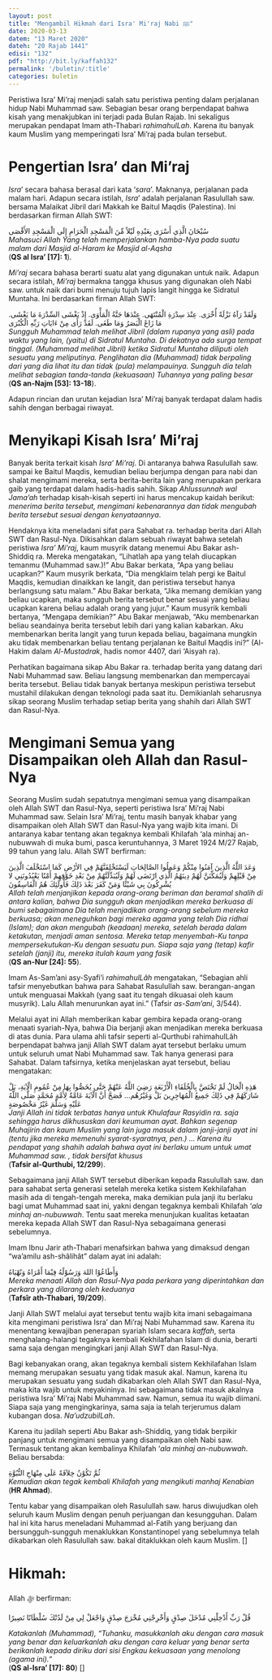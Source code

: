 ```yaml
---
layout: post
title: "Mengambil Hikmah dari Isra' Mi'raj Nabi ﷺ"
date: 2020-03-13
datem: "13 Maret 2020"
dateh: "20 Rajab 1441"
edisi: "132"
pdf: "http://bit.ly/kaffah132"
permalink: '/buletin/:title'
categories: buletin
---
```


Peristiwa Isra’ Mi’raj menjadi salah satu peristiwa penting dalam perjalanan hidup Nabi Muhammad saw. Sebagian besar orang berpendapat bahwa kisah yang menakjubkan ini terjadi pada Bulan Rajab. Ini sekaligus merupakan pendapat Imam ath-Thabari *rahimahulLah*. Karena itu banyak kaum Muslim yang memperingati Isra’ Mi’raj pada bulan tersebut.

# Pengertian Isra’ dan Mi’raj

*Isra*’ secara bahasa berasal dari kata ‘*sara*’. Maknanya, perjalanan pada malam hari. Adapun secara istilah, *Isra*’ adalah perjalanan Rasulullah saw. bersama Malaikat Jibril dari Makkah ke Baitul Maqdis (Palestina). Ini berdasarkan firman Allah SWT:

<div class="text-right-arabic">
سُبْحَانَ الَّذِي أَسْرَى بِعَبْدِهِ لَيْلاً مِّنَ الْمَسْجِدِ الْحَرَامِ إِلَى الْمَسْجِدِ الأَقْصَى
</div>

<div class="text-right-arti">
<i>Mahasuci Allah Yang telah memperjalankan hamba-Nya pada suatu malam dari Masjid al-Haram ke Masjid al-Aqsha</i><br>
(<b>QS al Isra’ [17]: 1</b>).
</div>

*Mi’raj* secara bahasa berarti suatu alat yang digunakan untuk naik. Adapun secara istilah, *Mi’raj* bermakna tangga khusus yang digunakan oleh Nabi saw. untuk naik dari bumi menuju tujuh lapis langit hingga ke Sidratul Muntaha. Ini berdasarkan firman Allah SWT:

<div class="text-right-arabic">
وَلَقَدْ رَآهُ نَزْلَةً أُخْرَى. عِنْدَ سِدْرَةِ الْمُنْتَهَى. عِنْدَهَا جَنَّةُ الْمَأْوَى. إِذْ يَغْشَى السِّدْرَةَ مَا يَغْشَى. مَا زَاغَ الْبَصَرُ وَمَا طَغَى. لَقَدْ رَأَى مِنْ ءَايَاتِ رَبِّهِ الْكُبْرَى
</div>

<div class="text-right-arti">
<i>Sungguh Muhammad telah melihat Jibril (dalam rupanya yang asli) pada waktu yang lain, (yaitu) di Sidratul Muntaha. Di dekatnya ada surga tempat tinggal. (Muhammad melihat Jibril) ketika Sidratul Muntaha diliputi oleh sesuatu yang meliputinya. Penglihatan dia (Muhammad) tidak berpaling dari yang dia lihat itu dan tidak (pula) melampauinya. Sungguh dia telah melihat sebagian tanda-tanda (kekuasaan) Tuhannya yang paling besar</i><br>
(<b>QS an-Najm [53]: 13-18</b>).
</div>

Adapun rincian dan urutan kejadian Isra’ Mi’raj banyak terdapat dalam hadis sahih dengan berbagai riwayat.

# Menyikapi Kisah Isra’ Mi’raj

Banyak berita terkait kisah *Isra’ Mi’raj*. Di antaranya bahwa Rasulullah saw. sampai ke Baitul Maqdis, kemudian beliau berjumpa dengan para nabi dan shalat mengimami mereka, serta berita-berita lain yang merupakan perkara gaib yang terdapat dalam hadis-hadis sahih. Sikap *Ahlussunnah wal Jama’ah* terhadap kisah-kisah seperti ini harus mencakup kaidah berikut: *menerima berita tersebut, mengimani kebenarannya dan tidak mengubah berita tersebut sesuai dengan kenyataannya*.

Hendaknya kita meneladani sifat para Sahabat ra. terhadap berita dari Allah SWT dan Rasul-Nya. Dikisahkan dalam sebuah riwayat bahwa setelah peristiwa *Isra’ Mi’raj*, kaum musyrik datang menemui Abu Bakar ash-Shiddiq ra. Mereka mengatakan, “Lihatlah apa yang telah diucapkan temanmu (Muhammad saw.)!” Abu Bakar berkata, “Apa yang beliau ucapkan?” Kaum musyrik berkata, “Dia mengklaim telah pergi ke Baitul Maqdis, kemudian dinaikkan ke langit, dan peristiwa tersebut hanya berlangsung satu malam.” Abu Bakar berkata, “Jika memang demikian yang beliau ucapkan, maka sungguh berita tersebut benar sesuai yang beliau ucapkan karena beliau adalah orang yang jujur.” Kaum musyrik kembali bertanya, “Mengapa demikian?” Abu Bakar menjawab, “Aku membenarkan beliau seandainya berita tersebut lebih dari yang kalian kabarkan. Aku membenarkan berita langit yang turun kepada beliau, bagaimana mungkin aku tidak membenarkan beliau tentang perjalanan ke Baitul Maqdis ini?” (Al-Hakim dalam *Al-Mustadrak*, hadis nomor 4407, dari ‘Aisyah ra).

Perhatikan bagaimana sikap Abu Bakar ra. terhadap berita yang datang dari Nabi Muhammad saw. Beliau langsung membenarkan dan mempercayai berita tersebut. Beliau tidak banyak bertanya meskipun peristiwa tersebut mustahil dilakukan dengan teknologi pada saat itu. Demikianlah seharusnya sikap seorang Muslim terhadap setiap berita yang shahih dari Allah SWT dan Rasul-Nya.

# Mengimani Semua yang Disampaikan oleh Allah dan Rasul-Nya

Seorang Muslim sudah sepatutnya mengimani semua yang disampaikan oleh Allah SWT dan Rasul-Nya, seperti peristiwa Isra’ Mi’raj Nabi Muhammad saw. Selain Isra’ Mi’raj, tentu masih banyak khabar yang disampaikan oleh Allah SWT dan Rasul-Nya yang wajib kita imani. Di antaranya kabar tentang akan tegaknya kembali Khilafah ‘ala minhaj an-nubuwwah di muka bumi, pasca keruntuhannya, 3 Maret 1924 M/27 Rajab, 99 tahun yang lalu. Allah SWT berfirman:

<div class="text-right-arabic">
وَعَدَ اللَّهُ الَّذِينَ آمَنُوا مِنْكُمْ وَعَمِلُوا الصَّالِحَاتِ لَيَسْتَخْلِفَنَّهُمْ فِي الأرْضِ كَمَا اسْتَخْلَفَ الَّذِينَ مِنْ قَبْلِهِمْ وَلَيُمَكِّنَنَّ لَهُمْ دِينَهُمُ الَّذِي ارْتَضَى لَهُمْ وَلَيُبَدِّلَنَّهُمْ مِنْ بَعْدِ خَوْفِهِمْ أَمْنًا يَعْبُدُونَنِي لا يُشْرِكُونَ بِي شَيْئًا وَمَنْ كَفَرَ بَعْدَ ذَلِكَ فَأُولَئِكَ هُمُ الْفَاسِقُونَ
</div>

<div class="text-right-arti">
<i>Allah telah menjanjikan kepada orang-orang beriman dan beramal shalih di antara kalian, bahwa Dia sungguh akan menjadikan mereka berkuasa di bumi sebagaimana Dia telah menjadikan orang-orang sebelum mereka berkuasa; akan meneguhkan bagi mereka agama yang telah Dia ridhai (Islam); dan akan mengubah (keadaan) mereka, setelah berada dalam ketakutan, menjadi aman sentosa. Mereka tetap menyembah-Ku tanpa mempersekutukan-Ku dengan sesuatu pun. Siapa saja yang (tetap) kafir setelah (janji) itu, mereka itulah kaum yang fasik</i><br>
(<b>QS an-Nur [24]: 55</b>).
</div>

Imam As-Sam’ani asy-Syafi’i *rahimahulLâh* mengatakan, “Sebagian ahli tafsir menyebutkan bahwa para Sahabat Rasulullah saw. berangan-angan untuk menguasai Makkah (yang saat itu tengah dikuasai oleh kaum musyrik). Lalu Allah menurunkan ayat ini.” (Tafsir *as-Sam’ani*, 3/544).

Melalui ayat ini Allah memberikan kabar gembira kepada orang-orang menaati syariah-Nya, bahwa Dia berjanji akan menjadikan mereka berkuasa di atas dunia. Para ulama ahli tafsir seperti al-Qurthubi rahimahulLâh berpendapat bahwa janji Allah SWT dalam ayat tersebut berlaku umum untuk seluruh umat Nabi Muhammad saw. Tak hanya generasi para Sahabat. Dalam tafsirnya, ketika menjelaskan ayat tersebut, beliau mengatakan:

<div class="text-right-arabic">
هَذِهِ الْحَالُ لَمْ تَخْتَصَّ بِالْخُلَفَاءِ الْأَرْبَعَةِ رَضِيَ اللَّهُ عَنْهُمْ حَتَّى يُخَصُّوا بِهَا مِنْ عُمُومِ الْآيَةِ، بَلْ شَارَكَهُمْ فِي ذَلِكَ جَمِيعُ الْمُهَاجِرِينَ بَلْ وَغَيْرُهُم… فَصَحَّ أَنَّ الْآيَةَ عَامَّةٌ لِأُمَّةِ مُحَمَّدٍ صَلَّى اللَّهُ عَلَيْهِ وَسَلَّمَ غَيْرُ مَخْصُوصَةٍ
</div>

<div class="text-right-arti">
<i>Janji Allah ini tidak terbatas hanya untuk Khulafaur Rasyidin ra. saja sehingga harus dikhususkan dari keumuman ayat. Bahkan segenap Muhajirin dan kaum Muslim yang lain juga masuk dalam janji-janji ayat ini (tentu jika mereka memenuhi syarat-syaratnya, pen.) … Karena itu pendapat yang shahih adalah bahwa ayat ini berlaku umum untuk umat Muhammad saw. , tidak bersifat khusus</i><br>
(<b>Tafsir al-Qurthubi, 12/299</b>).
</div>

Sebagaimana janji Allah SWT tersebut diberikan kepada Rasulullah saw. dan para sahabat serta generasi setelah mereka ketika sistem Kekhilafahan masih ada di tengah-tengah mereka, maka demikian pula janji itu berlaku bagi umat Muhammad saat ini, yakni dengan tegaknya kembali Khilafah ‘*ala minhaj an-nubuwwah*. Tentu saat mereka menunjukan kualitas ketaatan mereka kepada Allah SWT dan Rasul-Nya sebagaimana generasi sebelumnya.

Imam Ibnu Jarir ath-Thabari menafsirkan bahwa yang dimaksud dengan “wa’amilu ash-shâlihât” dalam ayat ini adalah:

<div class="text-right-arabic">
وَأَطَاعُوْا اللهَ وَرَسُوْلًهُ فِيْمَا أَمْرَاهُ وَنًهْيَاهُ
</div>

<div class="text-right-arti">
<i>Mereka menaati Allah dan Rasul-Nya pada perkara yang diperintahkan dan perkara yang dilarang oleh keduanya</i><br>
(<b>Tafsîr ath-Thabari, 19/209</b>).
</div>

Janji Allah SWT melalui ayat tersebut tentu wajib kita imani sebagaimana kita mengimani peristiwa Isra’ dan Mi’raj Nabi Muhammad saw. Karena itu menentang kewajiban penerapan syariah Islam secara *kaffah*, serta menghalang-halangi tegaknya kembali Kekhilafahan Islam di dunia, berarti sama saja dengan mengingkari janji Allah SWT dan Rasul-Nya.

Bagi kebanyakan orang, akan tegaknya kembali sistem Kekhilafahan Islam memang merupakan sesuatu yang tidak masuk akal. Namun, karena itu merupakan sesuatu yang sudah dikabarkan oleh Allah SWT dan Rasul-Nya, maka kita wajib untuk meyakininya. Ini sebagaimana tidak masuk akalnya peristiwa Isra’ Mi’raj Nabi Muhammad saw. Namun, semua itu wajib diimani. Siapa saja yang mengingkarinya, sama saja ia telah terjerumus dalam kubangan dosa. *Na’udzubilLah*.

Karena itu jadilah seperti Abu Bakar ash-Shiddiq, yang tidak berpikir panjang untuk mengimani semua yang disampaikan oleh Nabi saw. Termasuk tentang akan kembalinya Khilafah ‘*ala minhaj an-nubuwwah*. Beliau bersabda:

<div class="text-right-arabic">
ثُمَّ تَكُوْنُ خِلاَفَةً عَلَى مِنْهَاجِ النُّبُوَّةِ
</div>

<div class="text-right-arti">
<i>Kemudian akan tegak kembali Khilafah yang mengikuti manhaj Kenabian</i><br>
(<b>HR Ahmad</b>).
</div>

Tentu kabar yang disampaikan oleh Rasulullah saw. harus diwujudkan oleh seluruh kaum Muslim dengan penuh perjuangan dan kesungguhan. Dalam hal ini kita harus meneladani Muhammad al-Fatih yang berjuang dan bersungguh-sungguh menaklukkan Konstantinopel yang sebelumnya telah dikabarkan oleh Rasulullah saw. bakal ditaklukkan oleh kaum Muslim. []

<!-- HIKMAH -->
<div class="card mt-5">
  <div class="card-header">
  <h1>Hikmah:</h1>
  </div>

  <div class="card-body">
  <p class="text-center">
  Allah ﷻ  berfirman:
  </p>

  <p class="text-center-arabic">
  قُلْ رَبِّ أَدْخِلْنِي مُدْخَلَ صِدْقٍ وَأَخْرِجْنِي مُخْرَجَ صِدْقٍ وَاجْعَلْ لِي مِنْ لَدُنْكَ سُلْطَانًا نَصِيرًا
  </p>

  <p class="text-center">
  <i>Katakanlah (Muhammad), “Tuhanku, masukkanlah aku dengan cara masuk yang benar dan keluarkanlah aku dengan cara keluar yang benar serta berikanlah kepada diriku dari sisi Engkau kekuasaan yang menolong (agama ini).”</i><br>
  (<b>QS al-Isra’ [17]: 80</b>) []
  </p>
  </div>
</div>
<!-- END HIKMAH -->
